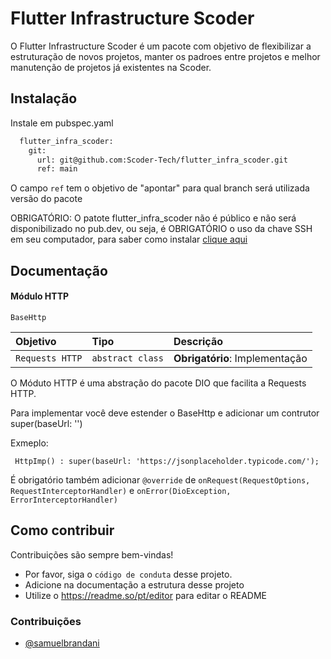 
# Flutter Infrastructure Scoder

O Flutter Infrastructure Scoder é um pacote com objetivo de flexibilizar a estruturação de novos projetos, manter os padroes entre projetos e melhor manutenção de projetos já existentes na Scoder.



## Instalação

Instale em pubspec.yaml

```bash
  flutter_infra_scoder:
    git:
      url: git@github.com:Scoder-Tech/flutter_infra_scoder.git
      ref: main
```

O campo `ref` tem o objetivo de "apontar" para qual branch será utilizada versão do pacote

OBRIGATÓRIO: O patote flutter_infra_scoder não é público e não será disponibilizado no pub.dev, ou seja, é OBRIGATÓRIO o uso da chave SSH em seu computador, para saber como instalar [clique aqui](https://docs.github.com/en/authentication/connecting-to-github-with-ssh)
## Documentação

#### Módulo HTTP

```BaseHttp
BaseHttp
```

| Objetivo   | Tipo       | Descrição                           |
| :---------- | :--------- | :---------------------------------- |
| `Requests HTTP` | `abstract class` | **Obrigatório**: Implementação |

O Móduto HTTP é uma abstração do pacote DIO que facilita a Requests HTTP.

Para implementar você deve estender o BaseHttp e adicionar um contrutor super(baseUrl: '')

Exmeplo: 

```BasHttpImpeHttp
 HttpImp() : super(baseUrl: 'https://jsonplaceholder.typicode.com/');

```
É obrigatório também adicionar `@override` de `onRequest(RequestOptions, RequestInterceptorHandler)` e `onError(DioException, ErrorInterceptorHandler)`  
## Como contribuir

Contribuições são sempre bem-vindas! 

- Por favor, siga o `código de conduta` desse projeto.
- Adicione na documentação a estrutura desse projeto
- Utilize o https://readme.so/pt/editor para editar o README

### Contribuições

- [@samuelbrandani](https://www.github.com/samuelbrandani)

